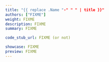 ```yaml
---
title: "{{ replace .Name "-" " " | title }}"
authors: ["FIXME"]
weight: FIXME
description: FIXME
summary: FIXME

code_stub_url: FIXME (or not)

showcase: FIXME
preview: FIXME
---
```

